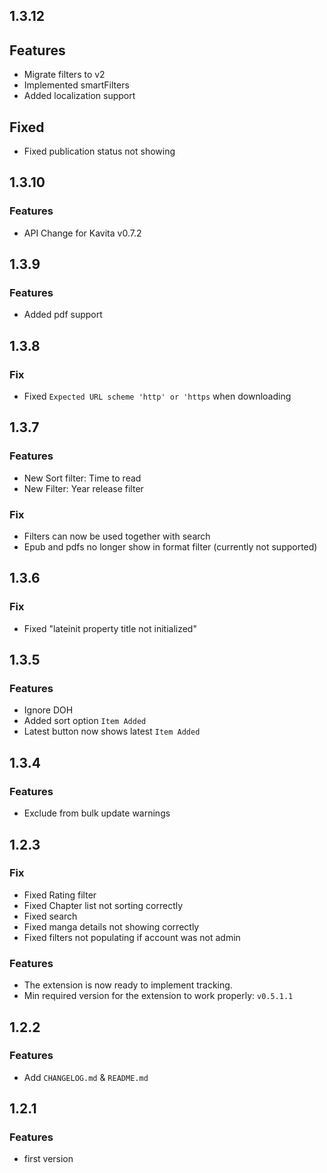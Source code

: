 ## 1.3.12

## Features

* Migrate filters to v2
* Implemented smartFilters
* Added localization support

## Fixed
* Fixed publication status not showing

## 1.3.10

### Features

* API Change for Kavita v0.7.2

## 1.3.9

### Features

* Added pdf support

## 1.3.8

### Fix

* Fixed `Expected URL scheme 'http' or 'https` when downloading

## 1.3.7

### Features

* New Sort filter: Time to read
* New Filter: Year release filter

### Fix

* Filters can now be used together with search
* Epub and pdfs no longer show in format filter (currently not supported)

## 1.3.6

### Fix

* Fixed "lateinit property title not initialized"

## 1.3.5

### Features

* Ignore DOH
* Added sort option `Item Added`
* Latest button now shows latest `Item Added`

## 1.3.4

### Features

* Exclude from bulk update warnings

## 1.2.3

### Fix

* Fixed Rating filter 
* Fixed Chapter list not sorting correctly
* Fixed search
* Fixed manga details not showing correctly
* Fixed filters not populating if account was not admin

### Features
* The extension is now ready to implement tracking.
* Min required version for the extension to work properly: `v0.5.1.1`

## 1.2.2

### Features

* Add `CHANGELOG.md` & `README.md`

## 1.2.1

### Features

* first version

